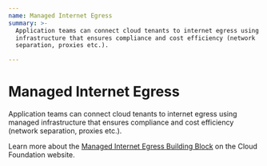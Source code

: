 ```yaml
---
name: Managed Internet Egress
summary: >-
  Application teams can connect cloud tenants to internet egress using managed
  infrastructure that ensures compliance and cost efficiency (network
  separation, proxies etc.).

---
```


# Managed Internet Egress

Application teams can connect cloud tenants to internet egress using managed infrastructure that ensures compliance and cost efficiency (network separation, proxies etc.).

Learn more about the [Managed Internet Egress Building Block](https://cloudfoundation.org/maturity-model/service-ecosystem/managed-internet-egress.html) on the Cloud Foundation website.
